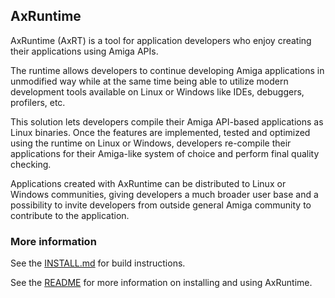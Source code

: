 ## AxRuntime

AxRuntime (AxRT) is a tool for application developers who enjoy creating their applications using Amiga APIs.

The runtime allows developers to continue developing Amiga applications in unmodified way while at the same time being able to utilize modern development tools available on Linux or Windows like IDEs, debuggers, profilers, etc.

This solution lets developers compile their Amiga API-based applications as Linux binaries. Once the features are implemented, tested and optimized using the runtime on Linux or Windows, developers re-compile their applications for their Amiga-like system of choice and perform final quality checking.

Applications created with AxRuntime can be distributed to Linux or Windows communities, giving developers a much broader user base and a possibility to invite developers from outside general Amiga community to contribute to the application.

### More information

See the [INSTALL.md](https://github.com/deadw00d/AROS/blob/alt-runtime/INSTALL.md) for build instructions.

See the [README](https://github.com/deadw00d/AROS/tree/alt-runtime/arch/all-runtime/docs/distribution) for more information on installing and using AxRuntime.
